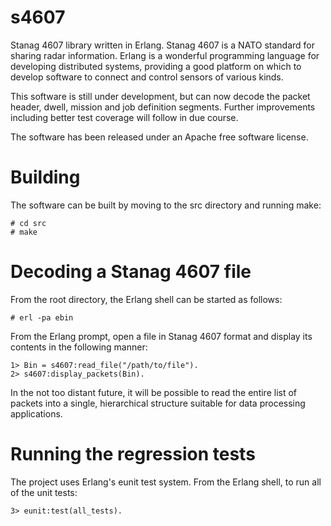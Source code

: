 # s4607
Stanag 4607 library written in Erlang. Stanag 4607 is a NATO standard for sharing radar information. Erlang is a wonderful programming language for developing distributed systems, providing a good platform on which to develop software to connect and control sensors of various kinds. 

This software is still under development, but can now decode the packet header, dwell, mission and job definition segments. Further improvements including better test coverage will follow in due course. 

The software has been released under an Apache free software license.
# Building
The software can be built by moving to the src directory and running make:
```
# cd src
# make
```
# Decoding a Stanag 4607 file
From the root directory, the Erlang shell can be started as follows:
```
# erl -pa ebin
```
From the Erlang prompt, open a file in Stanag 4607 format and display its contents in the following manner:
```
1> Bin = s4607:read_file("/path/to/file").
2> s4607:display_packets(Bin).
```
In the not too distant future, it will be possible to read the entire list of packets into a single, hierarchical structure suitable for data processing applications.

# Running the regression tests
The project uses Erlang's eunit test system. From the Erlang shell, to run all of the unit tests:
```
3> eunit:test(all_tests).
```
